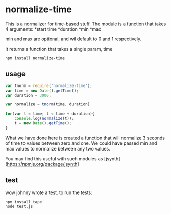 # normalize-time
This is a normalizer for time-based stuff.  The module is a function that takes 4 arguments:
*start time
*duration
*min
*max

min and max are optional, and wil default to 0 and 1 respectively.

It returns a function that takes a single param, time
```
npm install normalize-time
```
## usage
```js
var tnorm = require('normalize-time');
var time = new Date().getTime();
var duration = 3000;

var normalize = tnorm(time, duration)

for(var t = time; t < time + duration){
	console.log(normalize(t));
	t = new Date().getTime();
}
```
What we have done here is created a function that will normalize 3 seconds of time to values between zero and one.  We could have passed min and max values to normalize between any two values.

You may find this useful with such modules as [jsynth](https://npmjs.org/package/jsynth]

## test
wow johnny wrote a test.
to run the tests:
```
npm install tape
node test.js
```
 

